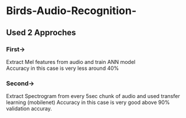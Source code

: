 # Birds-Audio-Recognition-

## Used 2 Approches</br>

### First-></br>
Extract Mel features from audio and train ANN model </br>
Accuracy in this case is very less around 40%</br>

### Second->
Extract Spectrogram from every 5sec chunk of audio and used transfer learning (mobilenet)
Accuracy in this case is very good above 90% validation accuray.
 

